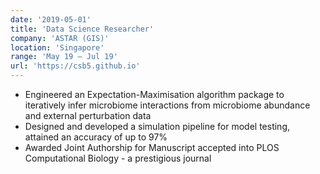 ```yaml
---
date: '2019-05-01'
title: 'Data Science Researcher'
company: 'ASTAR (GIS)'
location: 'Singapore'
range: 'May 19 – Jul 19'
url: 'https://csb5.github.io'
---
```


- Engineered an Expectation-Maximisation algorithm package to iteratively infer microbiome interactions from microbiome abundance and external perturbation data
- Designed and developed a simulation pipeline for model testing, attained an accuracy of up to 97%
- Awarded Joint Authorship for Manuscript accepted into PLOS Computational Biology - a prestigious journal
